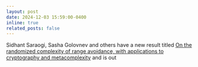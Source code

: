 ```yaml
---
layout: post
date: 2024-12-03 15:59:00-0400
inline: true
related_posts: false
---
```


Sidhant Saraogi, Sasha Golovnev and others have a new result titled [On the randomized complexity of range avoidance, with applications to cryptography and metacomplexity](https://arxiv.org/abs/2402.06465) and is out

